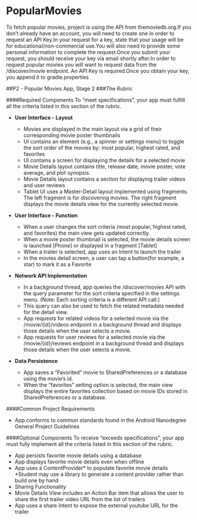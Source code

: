 # PopularMovies

To fetch popular movies, project is using the API from themoviedb.org.If you don’t already have an account, you will need to create    one in order to request an API Key.In your request for a key, state that your usage will be for educational/non-commercial use.You     will also need to provide some personal information to complete the request.Once you submit your request, you should receive your key via email shortly after.In order to request popular movies you will want to request data from the /discover/movie endpoint. An API Key is required.Once you obtain your key, you append it to gradle.properties

##P2 - Popular Movies App, Stage 2 
###The Rubric

####Required Components
    To “meet specifications”, your app must fulfill all the criteria listed in this section of the rubric.

- **User Interface - Layout**

  - Movies are displayed in the main layout via a grid of their corresponding movie poster thumbnails
  - UI contains an element (e.g., a spinner or settings menu) to toggle the sort order of the movies by: most popular, highest rated,      and favorites
  - UI contains a screen for displaying the details for a selected movie
  - Movie Details layout contains title, release date, movie poster, vote average, and plot synopsis.
  - Movie Details layout contains a section for displaying trailer videos and user reviews
  - Tablet UI uses a Master-Detail layout implemented using fragments. The left fragment is for discovering movies. The right fragment     displays the movie details view for the currently selected movie.

- **User Interface - Function**

  - When a user changes the sort criteria (most popular, highest rated, and favorites) the main view gets updated correctly.
  - When a movie poster thumbnail is selected, the movie details screen is launched [Phone] or displayed in a fragment [Tablet]
  - When a trailer is selected, app uses an Intent to launch the trailer
  - In the movies detail screen, a user can tap a button(for example, a star) to mark it as a Favorite

- **Network API Implementation**

  - In a background thread, app queries the /discover/movies API with the query parameter for the sort criteria specified in the           settings menu. (Note: Each sorting criteria is a different API call.)
  - This query can also be used to fetch the related metadata needed for the detail view.
  - App requests for related videos for a selected movie via the /movie/{id}/videos endpoint in a background thread and displays those     details when the user selects a movie.
  - App requests for user reviews for a selected movie via the /movie/{id}/reviews endpoint in a background thread and displays those      details when the user selects a movie.

- **Data Persistence**

  - App saves a “Favorited” movie to SharedPreferences or a database using the movie’s id.
  - When the “favorites” setting option is selected, the main view displays the entire favorites collection based on movie IDs stored      in SharedPreferences or a database.

####Common Project Requirements
  - App conforms to common standards found in the Android Nanodegree General Project Guidelines

####Optional Components
  To receive “exceeds specifications”, your app must fully implement all the criteria listed in this section of the rubric.

  - App persists favorite movie details using a database
  - App displays favorite movie details even when offline
  - App uses a ContentProvider* to populate favorite movie details  *Student may use a library to generate a content provider rather       than build one by hand
  - Sharing Functionality
  - Movie Details View includes an Action Bar item that allows the user to share the first trailer video URL from the list of trailers
  - App uses a share Intent to expose the external youtube URL for the trailer





